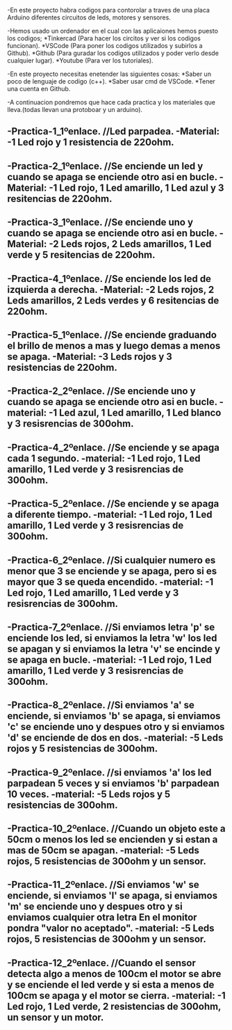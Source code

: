 -En este proyecto habra codigos para contorolar a traves de una placa Arduino diferentes circuitos de leds, motores y sensores.

-Hemos usado un ordenador en el cual con las aplicaiones hemos puesto los codigos;
*Tinkercad (Para hacer los circitos y ver si los codigos funcionan).
*VSCode (Para poner los codigos utilizados y subirlos a Github).
*Github (Para guradar los codigos utilizados y poder verlo desde cualquier lugar).
*Youtube (Para ver los tutoriales).

-En este proyecto necesitas enetender las siguientes cosas:
*Saber un poco de lenguaje de codigo (c++).
*Saber usar cmd de VSCode.
*Tener una cuenta en Github.

-A continuacion pondremos que hace cada practica y los materiales que lleva.(todas llevan una protoboar y un arduino).

-Practica-1_1ºenlace.
//Led parpadea.
-Material:
-1 Led rojo y 1 resistencia de 220ohm.
------------------
-Practica-2_1ºenlace.
//Se enciende un led y cuando se apaga se enciende otro asi en bucle.
-Material:
-1 Led rojo, 1 Led amarillo, 1 Led azul y 3 resitencias de 220ohm.
------------------
-Practica-3_1ºenlace.
//Se enciende uno y cuando se apaga se enciende otro asi en bucle.
-Material:
-2 Leds rojos, 2 Leds amarillos, 1 Led verde y 5 resitencias de 220ohm.
------------------
-Practica-4_1ºenlace.
//Se enciende los led de izquierda a derecha.
-Material:
-2 Leds rojos, 2 Leds amarillos, 2 Leds verdes y 6 resitencias de 220ohm.
------------------
-Practica-5_1ºenlace.
//Se enciende graduando el brillo de menos a mas y luego demas a menos se apaga.
-Material:
-3 Leds rojos y 3 resistencias de 220ohm.
--------------------


-Practica-2_2ºenlace.
//Se enciende uno y cuando se apaga se enciende otro asi en bucle.
-material:
-1 Led azul, 1 Led amarillo, 1 Led blanco y 3 resisrencias de 300ohm.
--------------------
-Practica-4_2ºenlace.
//Se enciende y se apaga cada 1 segundo.
-material:
-1 Led rojo, 1 Led amarillo, 1 Led verde y 3 resisrencias de 300ohm.
--------------------
-Practica-5_2ºenlace.
//Se enciende y se apaga a diferente tiempo.
-material:
-1 Led rojo, 1 Led amarillo, 1 Led verde y 3 resisrencias de 300ohm.
--------------------
-Practica-6_2ºenlace.
//Si cualquier numero es menor que 3 se enciende y se apaga, pero si es mayor que 3 se queda encendido.
-material:
-1 Led rojo, 1 Led amarillo, 1 Led verde y 3 resisrencias de 300ohm.
--------------------
-Practica-7_2ºenlace.
//Si enviamos letra 'p' se enciende los led, si enviamos la letra 'w' los led se apagan y si enviamos la letra 'v' se encinde y se apaga en bucle.
-material:
-1 Led rojo, 1 Led amarillo, 1 Led verde y 3 resisrencias de 300ohm.
---------------------
-Practica-8_2ºenlace.
//Si enviamos 'a' se enciende, si enviamos 'b' se apaga, si enviamos 'c' se enciende uno y despues otro y si enviamos 'd' se enciende de dos en dos.
-material:
-5 Leds rojos y 5 resistencias de 300ohm.
----------------------
-Practica-9_2ºenlace.
//si enviamos 'a' los led parpadean 5 veces y si enviamos 'b' parpadean 10 veces.
-material:
-5 Leds rojos y 5 resistencias de 300ohm.
----------------------
-Practica-10_2ºenlace.
//Cuando un objeto este a 50cm o menos los led se encienden y si estan a mas de 50cm se apagan.
-material:
-5 Leds rojos, 5 resistencias de 300ohm y un sensor.
----------------------
-Practica-11_2ºenlace.
//Si enviamos 'w' se enciende, si enviamos 'l' se apaga, si enviamos 'm' se enciende uno y despues otro y si enviamos cualquier otra letra En el monitor pondra "valor no aceptado".
-material:
-5 Leds rojos, 5 resistencias de 300ohm y un sensor.
---------------------
-Practica-12_2ºenlace.
//Cuando el sensor detecta algo a menos de 100cm el motor se abre y se enciende el led verde y si esta a menos de 100cm se apaga y el motor se cierra.
-material:
-1 Led rojo, 1 Led verde, 2 resistencias de 300ohm, un sensor y un motor.
---------------------